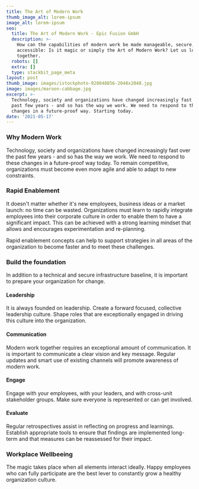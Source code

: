 ```yaml
---
title: The Art of Modern Work
thumb_image_alt: lorem-ipsum
image_alt: lorem-ipsum
seo:
  title: The Art of Modern Work - Epic Fusion GmbH
  description: >-
    How can the capabilities of modern work be made manageable, secure, and
    accessible: Is it magic or simply the Art of Modern Work? Let us look at it
    together.
  robots: []
  extra: []
  type: stackbit_page_meta
layout: post
thumb_image: images/istockphoto-928048856-2048x2048.jpg
image: images/maroon-cabbage.jpg
excerpt: >-
  Technology, society and organizations have changed increasingly fast over the
  past few years - and so has the way we work. We need to respond to these
  changes in a future-proof way. Starting today.
date: '2021-05-17'
---
```

### Why Modern Work

Technology, society and organizations have changed increasingly fast over the past few years - and so has the way we work. We need to respond to these changes in a future-proof way today. To remain competitive, organizations must become even more agile and able to adapt to new constraints.

### Rapid Enablement

It doesn't matter whether it's new employees, business ideas or a market launch: no time can be wasted. Organizations must learn to rapidly integrate employees into their corporate culture in order to enable them to have a significant impact. This can be achieved with a strong learning mindset that allows and encourages experimentation and re-planning.

Rapid enablement concepts can help to support strategies in all areas of the organization to become faster and to meet these challenges.

### Build the foundation

In addition to a technical and secure infrastructure baseline, it is important to prepare your organization for change.

#### Leadership

It is always founded on leadership. Create a forward focused, collective leadership culture. Shape roles that are exceptionally engaged in driving this culture into the organization.

#### Communication

Modern work together requires an exceptional amount of communication. It is important to communicate a clear vision and key message. Regular updates and smart use of existing channels will promote awareness of modern work.

#### Engage

Engage with your employees, with your leaders, and with cross-unit stakeholder groups. Make sure everyone is represented or can get involved.

#### Evaluate

Regular retrospectives assist in reflecting on progress and learnings. Establish appropriate tools to ensure that findings are implemented long-term and that measures can be reassessed for their impact.

### Workplace Wellbeeing

The magic takes place when all elements interact ideally. Happy employees who can fully participate are the best lever to constantly grow a healthy organization culture.
